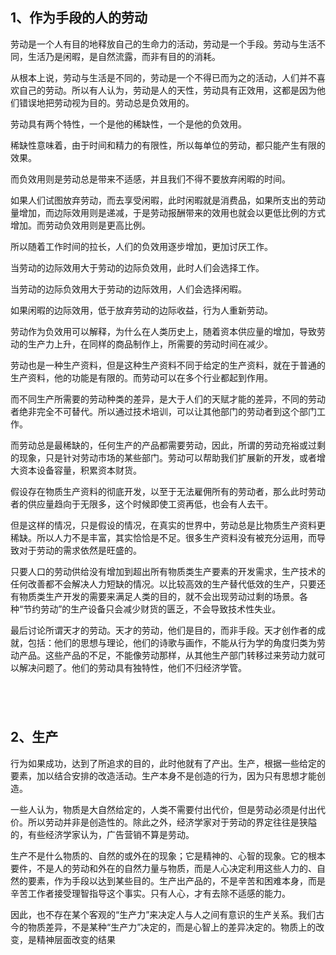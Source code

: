 <h2>1、作为手段的人的劳动</h2><p data-pid="TT3NnG-S">劳动是一个人有目的地释放自己的生命力的活动，劳动是一个手段。劳动与生活不同，生活乃是闲暇，是自然流露，而非有目的的消耗。</p><p data-pid="6YL3myZc">从根本上说，劳动与生活是不同的，劳动是一个不得已而为之的活动，人们并不喜欢自己的劳动。所以有人认为，劳动是人的天性，劳动具有正效用，这都是因为他们错误地把劳动视为目的。劳动总是负效用的。</p><p data-pid="JHoxWbP6">劳动具有两个特性，一个是他的稀缺性，一个是他的负效用。</p><p data-pid="qaJx2_2T">稀缺性意味着，由于时间和精力的有限性，所以每单位的劳动，都只能产生有限的效果。</p><p data-pid="aQDF0ey4">而负效用则是劳动总是带来不适感，并且我们不得不要放弃闲暇的时间。</p><p data-pid="hWFkE-yI">如果人们试图放弃劳动，而去享受闲暇，此时闲暇就是消费品，如果所支出的劳动量增加，而边际效用则是递减，于是劳动报酬带来的效用也就会以更低比例的方式增加。而劳动负效用则是更高比例。</p><p data-pid="Lhp9MBMC">所以随着工作时间的拉长，人们的负效用逐步增加，更加讨厌工作。</p><p data-pid="RhuZP2JR">当劳动的边际效用大于劳动的边际负效用，此时人们会选择工作。</p><p data-pid="6QLj8DrJ">当劳动的边际负效用大于劳动的边际效用，人们会选择闲暇。</p><p data-pid="q22qaqMi">如果闲暇的边际效用，低于放弃劳动的边际收益，行为人重新劳动。</p><p data-pid="h6Rlm1j3">劳动作为负效用可以解释，为什么在人类历史上，随着资本供应量的增加，导致劳动的生产力上升，在同样的商品制作上，所需要的劳动时间在减少。</p><p data-pid="QES0UcKR">劳动也是一种生产资料，但是这种生产资料不同于给定的生产资料，就在于普通的生产资料，他的功能是有限的。而劳动可以在多个行业都起到作用。</p><p data-pid="LQm3SofS">而不同生产所需要的劳动种类的差异，是大于人们的天赋才能的差异，不同的劳动者绝非完全不可替代。所以通过技术培训，可以让其他部门的劳动者到这个部门工作。</p><p data-pid="KdIerE3X">而劳动总是最稀缺的，任何生产的产品都需要劳动，因此，所谓的劳动充裕或过剩的现象，只是针对劳动市场的某些部门。劳动可以帮助我们扩展新的开发，或者增大资本设备容量，积累资本财货。</p><p data-pid="tWT21fYW">假设存在物质生产资料的彻底开发，以至于无法雇佣所有的劳动者，那么此时劳动者的供应量趋向于无限多，这个时候即使工资再低，也会有人去干。</p><p data-pid="GjGuTH5Y">但是这样的情况，只是假设的情况，在真实的世界中，劳动总是比物质生产资料更稀缺。所以人力不是丰富，其实恰恰是不足。很多生产资料没有被充分运用，而导致对于劳动的需求依然是旺盛的。</p><p data-pid="1daajA7_">只要人口的劳动供给没有增加到超出所有物质类生产要素的开发需求，生产技术的任何改善都不会解决人力短缺的情况。以比较高效的生产替代低效的生产，只要还有物质类生产开发的需要来满足人类的目的，就不会出现劳动过剩的场景。各种“节约劳动”的生产设备只会减少财货的匮乏，不会导致技术性失业。</p><p data-pid="V_2MhV-_">最后讨论所谓天才的劳动。天才的劳动，他们是目的，而非手段。天才创作者的成就，包括：他们的思想与理论，他们的诗歌与画作，不能从行为学的角度归类为劳动产品。这些产品的不足，不能像劳动那样，从其他生产部门转移过来劳动力就可以解决问题了。他们的劳动具有独特性，他们不归经济学管。</p><p><br></p><h2><br> 2、生产</h2><p data-pid="s54m1OVQ">行为如果成功，达到了所追求的目的，此时他就有了产出。生产，根据一些给定的要素，加以结合安排的改造活动。生产本身不是创造的行为，因为只有思想才能创造。</p><p data-pid="dCGRWhIV">一些人认为，物质是大自然给定的，人类不需要付出代价，但是劳动必须是付出代价。所以劳动并非是创造性的。除此之外，经济学家对于劳动的界定往往是狭隘的，有些经济学家认为，广告营销不算是劳动。</p><p data-pid="Nyvovwh0">生产不是什么物质的、自然的或外在的现象；它是精神的、心智的现象。它的根本要件，不是人的劳动和外在的自然力量与物质，而是人心决定利用这些人力的、自然的要素，作为手段以达到某些目的。生产出产品的，不是辛苦和困难本身，而是辛苦工作者接受理智指导这个事实。只有人心，才有去除不适感的能力。</p><p data-pid="jlK5ZDGB">因此，也不存在某个客观的“生产力”来决定人与人之间有意识的生产关系。我们古今的物质差异，不是某种“生产力”决定的，而是心智上的差异决定的。物质上的改变，是精神层面改变的结果</p><p></p><p></p><p></p><p></p><p></p>